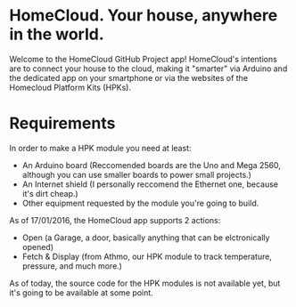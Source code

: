 [logo]: https://raw.githubusercontent.com/nicogig/Garage-app/master/ic_launcher.png "HomeCloud 6 Logo."

# HomeCloud. Your house, anywhere in the world.
Welcome to the HomeCloud GitHub Project app!
HomeCloud's intentions are to connect your house to the cloud, making it "smarter" via Arduino and the dedicated app on your smartphone or via the websites of the Homecloud Platform Kits (HPKs).
# Requirements
In order to make a HPK module you need at least:
* An Arduino board (Reccomended boards are the Uno and Mega 2560, although you can use smaller boards to power small projects.)
* An Internet shield (I personally reccomend the Ethernet one, because it's dirt cheap.)
* Other equipment requested by the module you're going to build.

As of 17/01/2016, the HomeCloud app supports 2 actions:

* Open (a Garage, a door, basically anything that can be elctronically opened)
* Fetch & Display (from Athmo, our HPK module to track temperature, pressure, and much more.)

As of today, the source code for the HPK modules is not available yet, but it's going to be available at some point.
